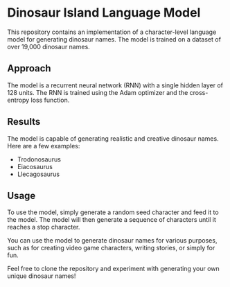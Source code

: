 # Dinosaur Island Language Model

This repository contains an implementation of a character-level language model for generating dinosaur names. The model is trained on a dataset of over 19,000 dinosaur names.

## Approach

The model is a recurrent neural network (RNN) with a single hidden layer of 128 units. The RNN is trained using the Adam optimizer and the cross-entropy loss function.

## Results

The model is capable of generating realistic and creative dinosaur names. Here are a few examples:

- Trodonosaurus
- Eiacosaurus
- Llecagosaurus

## Usage

To use the model, simply generate a random seed character and feed it to the model. The model will then generate a sequence of characters until it reaches a stop character.

You can use the model to generate dinosaur names for various purposes, such as for creating video game characters, writing stories, or simply for fun.

Feel free to clone the repository and experiment with generating your own unique dinosaur names!
